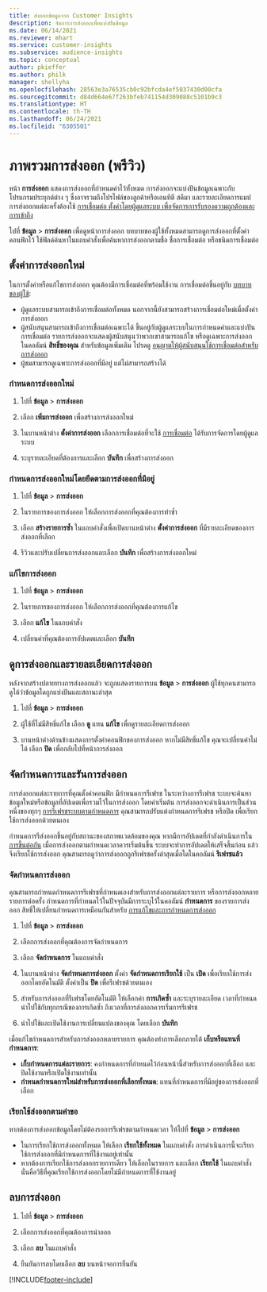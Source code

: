 ```yaml
---
title: ส่งออกข้อมูลจาก Customer Insights
description: จัดการการส่งออกเพื่อแบ่งปันข้อมูล
ms.date: 06/14/2021
ms.reviewer: mhart
ms.service: customer-insights
ms.subservice: audience-insights
ms.topic: conceptual
author: pkieffer
ms.author: philk
manager: shellyha
ms.openlocfilehash: 28563e3a76535cb0c92bfcda4ef5037430d00cfa
ms.sourcegitcommit: d84d664e67f263bfeb741154d309088c5101b9c3
ms.translationtype: HT
ms.contentlocale: th-TH
ms.lasthandoff: 06/24/2021
ms.locfileid: "6305501"
---
```

# <a name="exports-preview-overview"></a>ภาพรวมการส่งออก (พรีวิว)

หน้า **การส่งออก** แสดงการส่งออกที่กำหนดค่าไว้ทั้งหมด การส่งออกจะแบ่งปันข้อมูลเฉพาะกับโปรแกรมประยุกต์ต่าง ๆ ซึ่งอาจรวมถึงโปรไฟล์ของลูกค้าหรือเอนทิตี สคีมา และรายละเอียดการแมป การส่งออกแต่ละครั้งต้องใช้ [การเชื่อมต่อ ตั้งค่าโดยผู้ดูแลระบบ เพื่อจัดการการรับรองความถูกต้องและการเข้าถึง](connections.md)

ไปที่ **ข้อมูล** > **การส่งออก** เพื่อดูหน้าการส่งออก บทบาทของผู้ใช้ทั้งหมดสามารถดูการส่งออกที่ตั้งค่าคอนฟิกไว้ ใช้ฟิลด์ค้นหาในแถบคำสั่งเพื่อค้นหาการส่งออกตามชื่อ ชื่อการเชื่อมต่อ หรือชนิดการเชื่อมต่อ

## <a name="set-up-a-new-export"></a>ตั้งค่าการส่งออกใหม่

ในการตั้งค่าหรือแก้ไขการส่งออก คุณต้องมีการเชื่อมต่อที่พร้อมใช้งาน การเชื่อมต่อขึ้นอยู่กับ [บทบาทของผู้ใช้](permissions.md):
- ผู้ดูแลระบบสามารถเข้าถึงการเชื่อมต่อทั้งหมด นอกจากนี้ยังสามารถสร้างการเชื่อมต่อใหม่เมื่อตั้งค่าการส่งออก
- ผู้สนับสนุนสามารถเข้าถึงการเชื่อมต่อเฉพาะได้ ขึ้นอยู่กับผู้ดูแลระบบในการกำหนดค่าและแบ่งปันการเชื่อมต่อ รายการส่งออกจะแสดงผู้สนับสนุนว่าพวกเขาสามารถแก้ไข หรือดูเฉพาะการส่งออกในคอลัมน์ **สิทธิ์ของคุณ** สำหรับข้อมูลเพิ่มเติม โปรดดู [อนุญาตให้ผู้สนับสนุนใช้การเชื่อมต่อสำหรับการส่งออก](connections.md#allow-contributors-to-use-a-connection-for-exports)
- ผู้ชมสามารถดูเฉพาะการส่งออกที่มีอยู่ แต่ไม่สามารถสร้างได้

### <a name="define-a-new-export"></a>กำหนดการส่งออกใหม่

1. ไปที่ **ข้อมูล** > **การส่งออก**

1. เลือก **เพิ่มการส่งออก** เพื่อสร้างการส่งออกใหม่

1. ในบานหน้าต่าง **ตั้งค่าการส่งออก** เลือกการเชื่อมต่อที่จะใช้ [การเชื่อมต่อ](connections.md) ได้รับการจัดการโดยผู้ดูแลระบบ 

1. ระบุรายละเอียดที่ต้องการและเลือก **บันทึก** เพื่อสร้างการส่งออก

### <a name="define-a-new-export-based-on-an-existing-export"></a>กำหนดการส่งออกใหม่โดยยึดตามการส่งออกที่มีอยู่

1. ไปที่ **ข้อมูล** > **การส่งออก**

1. ในรายการของการส่งออก ให้เลือกการส่งออกที่คุณต้องการทำซ้ำ

1. เลือก **สร้างรายการซ้ำ** ในแถบคำสั่งเพื่อเปิดบานหน้าต่าง **ตั้งค่าการส่งออก** ที่มีรายละเอียดของการส่งออกที่เลือก

1. รีวิวและปรับเปลี่ยนการส่งออกและเลือก **บันทึก** เพื่อสร้างการส่งออกใหม่

### <a name="edit-an-export"></a>แก้ไขการส่งออก

1. ไปที่ **ข้อมูล** > **การส่งออก**

1. ในรายการของการส่งออก ให้เลือกการส่งออกที่คุณต้องการแก้ไข

1. เลือก **แก้ไข** ในแถบคำสั่ง

1. เปลี่ยนค่าที่คุณต้องการอัปเดตและเลือก **บันทึก**

## <a name="view-exports-and-export-details"></a>ดูการส่งออกและรายละเอียดการส่งออก

หลังจากสร้างปลายทางการส่งออกแล้ว จะถูกแสดงรายการบน **ข้อมูล** > **การส่งออก** ผู้ใช้ทุกคนสามารถดูได้ว่าข้อมูลใดถูกแบ่งปันและสถานะล่าสุด

1. ไปที่ **ข้อมูล** > **การส่งออก**

1. ผู้ใช้ที่ไม่มีสิทธิ์แก้ไข เลือก **ดู** แทน **แก้ไข** เพื่อดูรายละเอียดการส่งออก

1. บานหน้าต่างด้านข้างแสดงการตั้งค่าคอนฟิกของการส่งออก หากไม่มีสิทธิ์แก้ไข คุณจะเปลี่ยนค่าไม่ได้ เลือก **ปิด** เพื่อกลับไปที่หน้าการส่งออก

## <a name="schedule-and-run-exports"></a>จัดกำหนดการและรันการส่งออก

การส่งออกแต่ละรายการที่คุณตั้งค่าคอนฟิก มีกำหนดการรีเฟรช ในระหว่างการรีเฟรช ระบบจะค้นหาข้อมูลใหม่หรือข้อมูลที่อัปเดตเพื่อรวมไว้ในการส่งออก โดยค่าเริ่มต้น การส่งออกจะดำเนินการเป็นส่วนหนึ่งของทุกๆ [การรีเฟรชระบบตามกำหนดการ](system.md#schedule-tab) คุณสามารถปรับแต่งกำหนดการรีเฟรช หรือปิด เพื่อเรียกใช้การส่งออกด้วยตนเอง

กำหนดการรีส่งออกขึ้นอยู่กับสถานะของสภาพแวดล้อมของคุณ หากมีการอัปเดตที่กำลังดำเนินการใน [การขึ้นต่อกัน](system.md#refresh-policies) เมื่อการส่งออกตามกำหนดเวลาควรเริ่มต้นขึ้น ระบบจะทำการอัปเดตให้เสร็จสิ้นก่อน แล้วจึงเรียกใช้การส่งออก คุณสามารถดูว่าการส่งออกถูกรีเฟรชครั้งล่าสุดเมื่อใดในคอลัมน์ **รีเฟรชแล้ว**

### <a name="schedule-exports"></a>จัดกําหนดการส่งออก

คุณสามารถกำหนดกำหนดการรีเฟรชที่กำหนดเองสำหรับการส่งออกแต่ละรายการ หรือการส่งออกหลายรายการต่อครั้ง กำหนดการที่กำหนดไว้ในปัจจุบันมีการระบุไว้ในคอลัมน์ **กำหนดการ** ของรายการส่งออก สิทธิ์ให้เปลี่ยนกำหนดการเหมือนกันสำหรับ [การแก้ไขและการกำหนดการส่งออก](export-destinations.md#set-up-a-new-export) 

1. ไปที่ **ข้อมูล** > **การส่งออก**

1. เลือกการส่งออกที่คุณต้องการจัดกำหนดการ

1. เลือก **จัดกำหนดการ** ในแถบคำสั่ง

1. ในบานหน้าต่าง **จัดกำหนดการส่งออก** ตั้งค่า **จัดกำหนดการเรียกใช้** เป็น **เปิด** เพื่อเรียกใช้การส่งออกโดยอัตโนมัติ ตั้งค่าเป็น **ปิด** เพื่อรีเฟรชด้วยตนเอง

1. สำหรับการส่งออกที่รีเฟรชโดยอัตโนมัติ ให้เลือกค่า **การเกิดซ้ำ** และระบุรายละเอียด เวลาที่กำหนดนำไปใช้กับทุกกรณีของการเกิดซ้ำ ถึงเวลาที่การส่งออกควรเริ่มการรีเฟรช

1. นำไปใช้และเปิดใช้งานการเปลี่ยนแปลงของคุณ โดยเลือก **บันทึก**

เมื่อแก้ไขกำหนดการสำหรับการส่งออกหลายรายการ คุณต้องทำการเลือกภายใต้ **เก็บหรือแทนที่กำหนดการ**:
- **เก็บกำหนดการแต่ละรายการ**: คงกำหนดการที่กำหนดไว้ก่อนหน้านี้สำหรับการส่งออกที่เลือก และปิดใช้งานหรือเปิดใช้งานเท่านั้น
- **กำหนดกำหนดการใหม่สำหรับการส่งออกที่เลือกทั้งหมด**: แทนที่กำหนดการที่มีอยู่ของการส่งออกที่เลือก

### <a name="run-exports-on-demand"></a>เรียกใช้ส่งออกตามคำขอ

หากต้องการส่งออกข้อมูลโดยไม่ต้องรอการรีเฟรชตามกำหนดเวลา ให้ไปที่ **ข้อมูล** > **การส่งออก**

- ในการเรียกใช้การส่งออกทั้งหมด ให้เลือก **เรียกใช้ทั้งหมด** ในแถบคำสั่ง การดำเนินการนี้จะเรียกใช้การส่งออกที่มีกำหนดการที่ใช้งานอยู่เท่านั้น
- หากต้องการเรียกใช้การส่งออกรายการเดียว ให้เลือกในรายการ และเลือก **เรียกใช้** ในแถบคำสั่ง นั่นคือวิธีที่คุณเรียกใช้การส่งออกโดยไม่มีกำหนดการที่ใช้งานอยู่ 

## <a name="remove-an-export"></a>ลบการส่งออก

1. ไปที่ **ข้อมูล** > **การส่งออก**

1. เลือกการส่งออกที่คุณต้องการนำออก

1. เลือก **ลบ** ในแถบคำสั่ง

1. ยืนยันการลบโดยเลือก **ลบ** บนหน้าจอการยืนยัน


[!INCLUDE[footer-include](../includes/footer-banner.md)]
